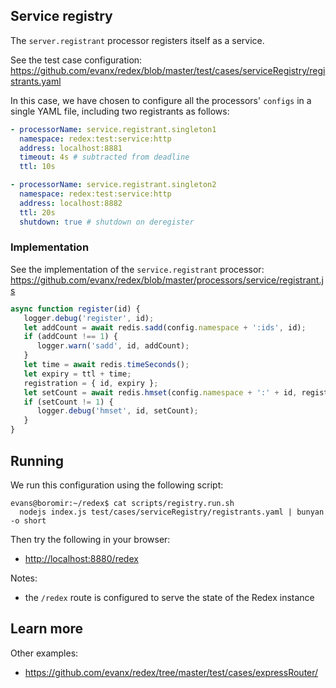 
## Service registry

The `server.registrant` processor registers itself as a service.

See the test case configuration:
https://github.com/evanx/redex/blob/master/test/cases/serviceRegistry/registrants.yaml

In this case, we have chosen to configure all the processors' `configs` in a single YAML file, including two registrants as follows:

```yaml
- processorName: service.registrant.singleton1
  namespace: redex:test:service:http
  address: localhost:8881
  timeout: 4s # subtracted from deadline
  ttl: 10s

- processorName: service.registrant.singleton2
  namespace: redex:test:service:http
  address: localhost:8882
  ttl: 20s
  shutdown: true # shutdown on deregister
```

### Implementation

See the implementation of the `service.registrant` processor:
https://github.com/evanx/redex/blob/master/processors/service/registrant.js

```javascript
async function register(id) {
   logger.debug('register', id);
   let addCount = await redis.sadd(config.namespace + ':ids', id);
   if (addCount !== 1) {
      logger.warn('sadd', id, addCount);
   }
   let time = await redis.timeSeconds();
   let expiry = ttl + time;
   registration = { id, expiry };
   let setCount = await redis.hmset(config.namespace + ':' + id, registration);
   if (setCount != 1) {
      logger.debug('hmset', id, setCount);
   }
}
```

## Running

We run this configuration using the following script:
```shell
evans@boromir:~/redex$ cat scripts/registry.run.sh
  nodejs index.js test/cases/serviceRegistry/registrants.yaml | bunyan -o short
```

Then try the following in your browser:
- [http://localhost:8880/redex](http://localhost:8880/redex)

Notes:
- the `/redex` route is configured to serve the state of the Redex instance

## Learn more

Other examples:
- https://github.com/evanx/redex/tree/master/test/cases/expressRouter/

